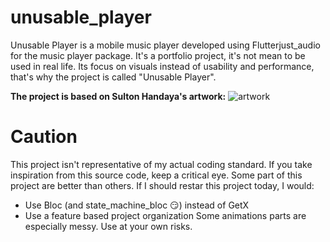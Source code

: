 # unusable_player
Unusable Player is a mobile music player developed using Flutterjust_audio for the music player package.
It's a portfolio project, it's not mean to be used in real life.
Its focus on visuals instead of usability and performance, that's why the project is called "Unusable Player".

**The project is based on Sulton Handaya's artwork:**
![artwork](readme/original_artwork_by_sulton_handaya.webp)

# Caution
This project isn't representative of my actual coding standard.
If you take inspiration from this source code, keep a critical eye. Some part of this project are better than others.
If I should restar this project today, I would:
- Use Bloc (and state_machine_bloc 😏) instead of GetX
- Use a feature based project organization
Some animations parts are especially messy. Use at your own risks.